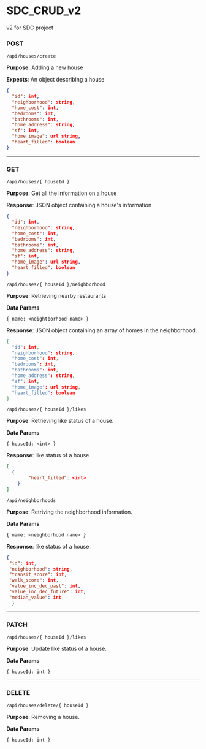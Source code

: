 # SDC_CRUD_v2
v2 for SDC project

### POST

`/api/houses/create`

**Purpose**: Adding a new house

**Expects**: An object describing a house
```json
{
  "id": int,
  "neighborhood": string,
  "home_cost": int,
  "bedrooms": int,
  "bathrooms": int,
  "home_address": string,
  "sf": int,
  "home_image": url string,
  "heart_filled": boolean
}
```

______________________________________________________
### GET

`/api/houses/{ houseId }`

**Purpose**: Get all the information on a house

**Response**: JSON object containing a house's information
```json
{
  "id": int,
  "neighborhood": string,
  "home_cost": int,
  "bedrooms": int,
  "bathrooms": int,
  "home_address": string,
  "sf": int,
  "home_image": url string,
  "heart_filled": boolean
}
```

`/api/houses/{ houseId }/neighborhood`

**Purpose**: Retrieving nearby restaurants

**Data Params**

`{ name: <neightborhood name> }`

**Response**: JSON object containing an array of homes in the neighborhood.
```json
[
  "id": int,
  "neighborhood": string,
  "home_cost": int,
  "bedrooms": int,
  "bathrooms": int,
  "home_address": string,
  "sf": int,
  "home_image": url string,
  "heart_filled": boolean
]
```

`/api/houses/{ houseId }/likes`

**Purpose**: Retrieving like status of a house.

**Data Params**

`{ houseId: <int> }`

**Response**: like status of a house.

```json
[
  {
        "heart_filled": <int>
    }
]
```

`/api/neighborhoods`

**Purpose**: Retriving the neighborhood information.

**Data Params**

`{ name: <neighborhood name> }`

**Response**: like status of a house.

```json
{
 "id": int,
 "neighborhood": string,
 "transit_score": int,
 "walk_score": int,
 "value_inc_dec_past": int,
 "value_inc_dec_future": int,
 "median_value": int
  }
```
______________________________________________________
### PATCH

`/api/houses/{ houseId }/likes`

**Purpose**: Update like status of a house.

**Data Params**

`{ houseId: int }`
______________________________________________________
### DELETE

`/api/houses/delete/{ houseId }`

**Purpose**: Removing a house.

**Data Params**

`{ houseId: int }`
